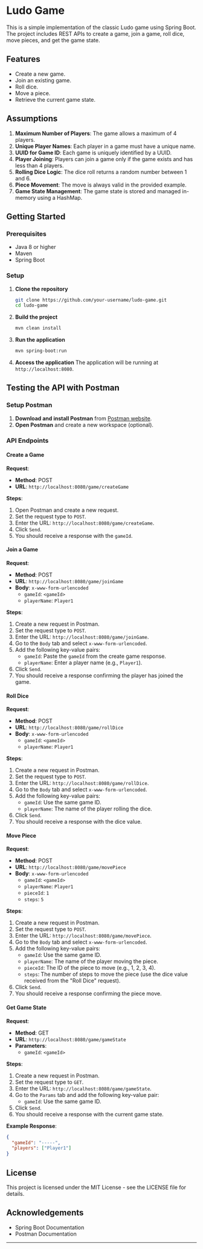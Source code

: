 
# Ludo Game

This is a simple implementation of the classic Ludo game using Spring Boot. The project includes REST APIs to create a game, join a game, roll dice, move pieces, and get the game state.

## Features

- Create a new game.
- Join an existing game.
- Roll dice.
- Move a piece.
- Retrieve the current game state.

## Assumptions

1. **Maximum Number of Players**: The game allows a maximum of 4 players.
2. **Unique Player Names**: Each player in a game must have a unique name.
3. **UUID for Game ID**: Each game is uniquely identified by a UUID.
4. **Player Joining**: Players can join a game only if the game exists and has less than 4 players.
5. **Rolling Dice Logic**: The dice roll returns a random number between 1 and 6.
6. **Piece Movement**: The move is always valid in the provided example.
7. **Game State Management**: The game state is stored and managed in-memory using a HashMap.

## Getting Started

### Prerequisites

- Java 8 or higher
- Maven
- Spring Boot

### Setup

1. **Clone the repository**
   ```bash
   git clone https://github.com/your-username/ludo-game.git
   cd ludo-game
   ```

2. **Build the project**
   ```bash
   mvn clean install
   ```

3. **Run the application**
   ```bash
   mvn spring-boot:run
   ```

4. **Access the application**
   The application will be running at `http://localhost:8080`.

## Testing the API with Postman

### Setup Postman

1. **Download and install Postman** from [Postman website](https://www.postman.com/downloads/).
2. **Open Postman** and create a new workspace (optional).

### API Endpoints

#### Create a Game

**Request**:
- **Method**: POST
- **URL**: `http://localhost:8080/game/createGame`

**Steps**:
1. Open Postman and create a new request.
2. Set the request type to `POST`.
3. Enter the URL: `http://localhost:8080/game/createGame`.
4. Click `Send`.
5. You should receive a response with the `gameId`.


#### Join a Game

**Request**:
- **Method**: POST
- **URL**: `http://localhost:8080/game/joinGame`
- **Body**: `x-www-form-urlencoded`
  - `gameId`: `<gameId>`
  - `playerName`: `Player1`

**Steps**:
1. Create a new request in Postman.
2. Set the request type to `POST`.
3. Enter the URL: `http://localhost:8080/game/joinGame`.
4. Go to the `Body` tab and select `x-www-form-urlencoded`.
5. Add the following key-value pairs:
   - `gameId`: Paste the `gameId` from the create game response.
   - `playerName`: Enter a player name (e.g., `Player1`).
6. Click `Send`.
7. You should receive a response confirming the player has joined the game.


#### Roll Dice

**Request**:
- **Method**: POST
- **URL**: `http://localhost:8080/game/rollDice`
- **Body**: `x-www-form-urlencoded`
  - `gameId`: `<gameId>`
  - `playerName`: `Player1`

**Steps**:
1. Create a new request in Postman.
2. Set the request type to `POST`.
3. Enter the URL: `http://localhost:8080/game/rollDice`.
4. Go to the `Body` tab and select `x-www-form-urlencoded`.
5. Add the following key-value pairs:
   - `gameId`: Use the same game ID.
   - `playerName`: The name of the player rolling the dice.
6. Click `Send`.
7. You should receive a response with the dice value.


#### Move Piece

**Request**:
- **Method**: POST
- **URL**: `http://localhost:8080/game/movePiece`
- **Body**: `x-www-form-urlencoded`
  - `gameId`: `<gameId>`
  - `playerName`: `Player1`
  - `pieceId`: `1`
  - `steps`: `5`

**Steps**:
1. Create a new request in Postman.
2. Set the request type to `POST`.
3. Enter the URL: `http://localhost:8080/game/movePiece`.
4. Go to the `Body` tab and select `x-www-form-urlencoded`.
5. Add the following key-value pairs:
   - `gameId`: Use the same game ID.
   - `playerName`: The name of the player moving the piece.
   - `pieceId`: The ID of the piece to move (e.g., 1, 2, 3, 4).
   - `steps`: The number of steps to move the piece (use the dice value received from the "Roll Dice" request).
6. Click `Send`.
7. You should receive a response confirming the piece move.

#### Get Game State

**Request**:
- **Method**: GET
- **URL**: `http://localhost:8080/game/gameState`
- **Parameters**:
  - `gameId`: `<gameId>`

**Steps**:
1. Create a new request in Postman.
2. Set the request type to `GET`.
3. Enter the URL: `http://localhost:8080/game/gameState`.
4. Go to the `Params` tab and add the following key-value pair:
   - `gameId`: Use the same game ID.
5. Click `Send`.
6. You should receive a response with the current game state.

**Example Response**:
```json
{
  "gameId": "-----",
  "players": ["Player1"]
}
```

## License

This project is licensed under the MIT License - see the LICENSE file for details.

## Acknowledgements

- Spring Boot Documentation
- Postman Documentation

---


